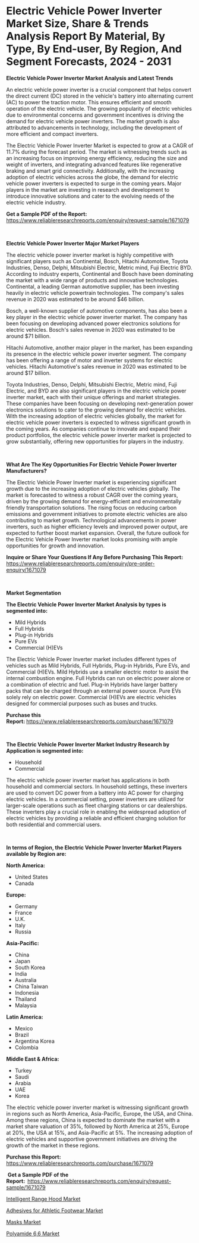 <p><h1>Electric Vehicle Power Inverter Market Size, Share & Trends Analysis Report By Material, By Type, By End-user, By Region, And Segment Forecasts, 2024 - 2031</h1></p><p><strong>Electric Vehicle Power Inverter Market Analysis and Latest Trends</strong></p>
<p><p>An electric vehicle power inverter is a crucial component that helps convert the direct current (DC) stored in the vehicle's battery into alternating current (AC) to power the traction motor. This ensures efficient and smooth operation of the electric vehicle. The growing popularity of electric vehicles due to environmental concerns and government incentives is driving the demand for electric vehicle power inverters. The market growth is also attributed to advancements in technology, including the development of more efficient and compact inverters.</p><p>The Electric Vehicle Power Inverter Market is expected to grow at a CAGR of 11.7% during the forecast period. The market is witnessing trends such as an increasing focus on improving energy efficiency, reducing the size and weight of inverters, and integrating advanced features like regenerative braking and smart grid connectivity. Additionally, with the increasing adoption of electric vehicles across the globe, the demand for electric vehicle power inverters is expected to surge in the coming years. Major players in the market are investing in research and development to introduce innovative solutions and cater to the evolving needs of the electric vehicle industry.</p></p>
<p><strong>Get a Sample PDF of the Report:&nbsp;</strong> <a href="https://www.reliableresearchreports.com/enquiry/request-sample/1671079">https://www.reliableresearchreports.com/enquiry/request-sample/1671079</a></p>
<p>&nbsp;</p>
<p><strong>Electric Vehicle Power Inverter Major Market Players</strong></p>
<p><p>The electric vehicle power inverter market is highly competitive with significant players such as Continental, Bosch, Hitachi Automotive, Toyota Industries, Denso, Delphi, Mitsubishi Electric, Metric mind, Fuji Electric BYD. According to industry experts, Continental and Bosch have been dominating the market with a wide range of products and innovative technologies. Continental, a leading German automotive supplier, has been investing heavily in electric vehicle powertrain technologies. The company's sales revenue in 2020 was estimated to be around $46 billion.</p><p>Bosch, a well-known supplier of automotive components, has also been a key player in the electric vehicle power inverter market. The company has been focusing on developing advanced power electronics solutions for electric vehicles. Bosch's sales revenue in 2020 was estimated to be around $71 billion. </p><p>Hitachi Automotive, another major player in the market, has been expanding its presence in the electric vehicle power inverter segment. The company has been offering a range of motor and inverter systems for electric vehicles. Hitachi Automotive's sales revenue in 2020 was estimated to be around $17 billion.</p><p>Toyota Industries, Denso, Delphi, Mitsubishi Electric, Metric mind, Fuji Electric, and BYD are also significant players in the electric vehicle power inverter market, each with their unique offerings and market strategies. These companies have been focusing on developing next-generation power electronics solutions to cater to the growing demand for electric vehicles. With the increasing adoption of electric vehicles globally, the market for electric vehicle power inverters is expected to witness significant growth in the coming years. As companies continue to innovate and expand their product portfolios, the electric vehicle power inverter market is projected to grow substantially, offering new opportunities for players in the industry.</p></p>
<p>&nbsp;</p>
<p><strong>What Are The Key Opportunities For Electric Vehicle Power Inverter Manufacturers?</strong></p>
<p><p>The Electric Vehicle Power Inverter market is experiencing significant growth due to the increasing adoption of electric vehicles globally. The market is forecasted to witness a robust CAGR over the coming years, driven by the growing demand for energy-efficient and environmentally friendly transportation solutions. The rising focus on reducing carbon emissions and government initiatives to promote electric vehicles are also contributing to market growth. Technological advancements in power inverters, such as higher efficiency levels and improved power output, are expected to further boost market expansion. Overall, the future outlook for the Electric Vehicle Power Inverter market looks promising with ample opportunities for growth and innovation.</p></p>
<p><strong>Inquire or Share Your Questions If Any Before Purchasing This Report:</strong> <a href="https://www.reliableresearchreports.com/enquiry/pre-order-enquiry/1671079">https://www.reliableresearchreports.com/enquiry/pre-order-enquiry/1671079</a></p>
<p>&nbsp;</p>
<p><strong>Market Segmentation</strong></p>
<p><strong>The Electric Vehicle Power Inverter Market Analysis by types is segmented into:</strong></p>
<p><ul><li>Mild Hybrids</li><li>Full Hybrids</li><li>Plug-in Hybrids</li><li>Pure EVs</li><li>Commercial (H)EVs</li></ul></p>
<p><p>The Electric Vehicle Power Inverter market includes different types of vehicles such as Mild Hybrids, Full Hybrids, Plug-in Hybrids, Pure EVs, and Commercial (H)EVs. Mild Hybrids use a smaller electric motor to assist the internal combustion engine. Full Hybrids can run on electric power alone or a combination of electric and fuel. Plug-in Hybrids have larger battery packs that can be charged through an external power source. Pure EVs solely rely on electric power. Commercial (H)EVs are electric vehicles designed for commercial purposes such as buses and trucks.</p></p>
<p><strong>Purchase this Report:&nbsp;</strong><a href="https://www.reliableresearchreports.com/purchase/1671079">https://www.reliableresearchreports.com/purchase/1671079</a></p>
<p>&nbsp;</p>
<p><strong>The Electric Vehicle Power Inverter Market Industry Research by Application is segmented into:</strong></p>
<p><ul><li>Household</li><li>Commercial</li></ul></p>
<p><p>The electric vehicle power inverter market has applications in both household and commercial sectors. In household settings, these inverters are used to convert DC power from a battery into AC power for charging electric vehicles. In a commercial setting, power inverters are utilized for larger-scale operations such as fleet charging stations or car dealerships. These inverters play a crucial role in enabling the widespread adoption of electric vehicles by providing a reliable and efficient charging solution for both residential and commercial users.</p></p>
<p>&nbsp;</p>
<p><strong>In terms of Region, the Electric Vehicle Power Inverter Market Players available by Region are:</strong></p>
<p>
    <p> <strong> North America: </strong>
        <ul>
            <li>United States</li>
            <li>Canada</li>
        </ul>
        </p> 
    <p> <strong> Europe: </strong>
        <ul>
            <li>Germany</li>
            <li>France</li>
            <li>U.K.</li>
            <li>Italy</li>
            <li>Russia</li>
        </ul>
        </p> 
    <p> <strong> Asia-Pacific: </strong>
        <ul>
            <li>China</li>
            <li>Japan</li>
            <li>South Korea</li>
            <li>India</li>
            <li>Australia</li>
            <li>China Taiwan</li>
            <li>Indonesia</li>
            <li>Thailand</li>
            <li>Malaysia</li>
        </ul>
        </p> 
    <p> <strong> Latin America: </strong>
        <ul>
            <li>Mexico</li>
            <li>Brazil</li>
            <li>Argentina Korea</li>
            <li>Colombia</li>
        </ul>
        </p> 
    <p> <strong> Middle East & Africa: </strong>
        <ul>
            <li>Turkey</li>
            <li>Saudi</li>
            <li>Arabia</li>
            <li>UAE</li>
            <li>Korea</li>
        </ul>
    </p>
    </p>
<p><p>The electric vehicle power inverter market is witnessing significant growth in regions such as North America, Asia-Pacific, Europe, the USA, and China. Among these regions, China is expected to dominate the market with a market share valuation of 35%, followed by North America at 25%, Europe at 20%, the USA at 15%, and Asia-Pacific at 5%. The increasing adoption of electric vehicles and supportive government initiatives are driving the growth of the market in these regions.</p></p>
<p><strong>Purchase this Report: </strong><a href="https://www.reliableresearchreports.com/purchase/1671079">https://www.reliableresearchreports.com/purchase/1671079</a></p>
<p>&nbsp;<strong>Get a Sample PDF of the Report:&nbsp;&nbsp;</strong><a href="https://www.reliableresearchreports.com/enquiry/request-sample/1671079">https://www.reliableresearchreports.com/enquiry/request-sample/1671079</a></p>
<p><strong></strong></p>
<p><p><a href="https://view.publitas.com/reportprime-1/intelligent-range-hood-market-size-and-examines-its-market-scope-with-a-primary-focus-on-growth-opportunities-and-forecasted-trends-spanning-from-2023-to-2030/">Intelligent Range Hood Market</a></p><p><a href="https://picayune-night-cbd.notion.site/Adhesives-for-Athletic-Footwear-Market-Centers-on-Aspects-such-as-Market-Growth-Market-Share-Marke-60d5a5492ee24c2eb641a95f2e46ccea">Adhesives for Athletic Footwear Market</a></p><p><a href="https://view.publitas.com/reportprime-1/masks-market-size-2023-2030-global-industrial-analysis-key-geographical-regions-market-share-top-key-players-product-types-and-forecast-research-report/">Masks Market</a></p><p><a href="https://view.publitas.com/reportprime-1/polyamide-66-market-size-growth-and-forecast-from-2023-2030/">Polyamide 6,6 Market</a></p></p>